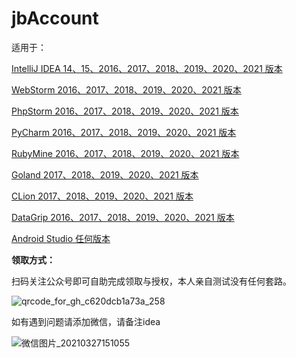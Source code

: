 # jbAccount

适用于：

[IntelliJ IDEA 14、15、2016、2017、2018、2019、2020、2021 版本](https://www.jetbrains.com/idea/)

[WebStorm 2016、2017、2018、2019、2020、2021 版本](https://www.jetbrains.com/webstorm)

[PhpStorm 2016、2017、2018、2019、2020、2021 版本](https://www.jetbrains.com/phpstorm)

[PyCharm 2016、2017、2018、2019、2020、2021 版本](https://www.jetbrains.com/pycharm)

[RubyMine 2016、2017、2018、2019、2020、2021 版本](https://www.jetbrains.com/ruby)

[Goland 2017、2018、2019、2020、2021 版本](https://www.jetbrains.com/go)

[CLion 2017、2018、2019、2020、2021 版本](https://www.jetbrains.com/clion)

[DataGrip 2016、2017、2018、2019、2020、2021 版本](https://www.jetbrains.com/datagrip)

[Android Studio 任何版本](https://developer.android.com/studio/index.html?hl=zh-cn)

**领取方式：**

扫码关注公众号即可自助完成领取与授权，本人亲自测试没有任何套路。

![qrcode_for_gh_c620dcb1a73a_258](https://user-images.githubusercontent.com/81631195/113165021-38b24180-9274-11eb-9cf9-72a313662a41.jpg)


如有遇到问题请添加微信，请备注idea

![微信图片_20210327151055](https://user-images.githubusercontent.com/81631195/113165057-4071e600-9274-11eb-9abd-3448762b2d07.jpg)
